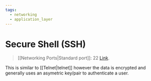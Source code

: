 ```yaml
---
tags:
  - networking
  - application_layer
---
```

# Secure Shell (SSH)

>[[Networking Ports|Standard port]]: 22
>[Link](https://en.wikipedia.org/wiki/Secure_Shell).

This is similar to [[Telnet|telnet]] however the data is encrypted and generally uses an asymetric key/pair to authenticate a user.
